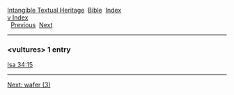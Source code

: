 [Intangible Textual Heritage](../../index)  [Bible](../index) 
[Index](index)   
[v Index](_v_)  
  [Previous](c12179)  [Next](c12181) 

------------------------------------------------------------------------

### &lt;vultures&gt; 1 entry

[Isa 34:15](../kjv/isa034.htm#015)  

------------------------------------------------------------------------

[Next: wafer (3)](c12181)

